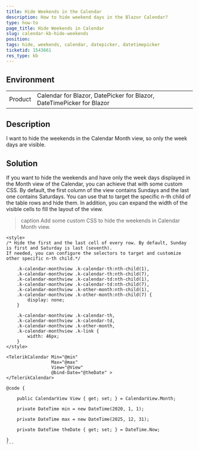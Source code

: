 ```yaml
---
title: Hide Weekends in the Calendar
description: How to hide weekend days in the Blazor Calendar?
type: how-to
page_title: Hide Weekends in Calendar
slug: calendar-kb-hide-weekends
position: 
tags: hide, weekends, calendar, datepicker, datetimepicker
ticketid: 1543661
res_type: kb
---
```


## Environment
<table>
	<tbody>
		<tr>
			<td>Product</td>
			<td>Calendar for Blazor, DatePicker for Blazor, DateTimePicker for Blazor</td>
		</tr>
	</tbody>
</table>


## Description
I want to hide the weekends in the Calendar Month view, so only the week days are visible.

## Solution

If you want to hide the weekends and have only the week days displayed in the Month view of the Calendar, you can achieve that with some custom CSS. By default, the first column of the view contains Sundays and the last one contains Saturdays. You can use that to target the specific n-th child of the table rows and hide them. In addition, you can expand the width of the visible cells to fill the layout of the view.

>caption Add some custom CSS to hide the weekends in Calendar Month view.

````CSHTML
<style>
/* Hide the first and the last cell of every row. By default, Sunday is first and Saturday is last (seventh). 
If needed, you can configure the selectors to target and customize other specific n-th child.*/

    .k-calendar-monthview .k-calendar-th:nth-child(1),
    .k-calendar-monthview .k-calendar-th:nth-child(7),
    .k-calendar-monthview .k-calendar-td:nth-child(1),
    .k-calendar-monthview .k-calendar-td:nth-child(7),
    .k-calendar-monthview .k-other-month:nth-child(1),
    .k-calendar-monthview .k-other-month:nth-child(7) {
        display: none;
    }

    .k-calendar-monthview .k-calendar-th,
    .k-calendar-monthview .k-calendar-td,
    .k-calendar-monthview .k-other-month,
    .k-calendar-monthview .k-link {
        width: 46px;
    }        
</style>

<TelerikCalendar Min="@min"
                 Max="@max"
                 View="@View"
                 @bind-Date="@theDate" >
</TelerikCalendar>

@code {

    public CalendarView View { get; set; } = CalendarView.Month;

    private DateTime min = new DateTime(2020, 1, 1);

    private DateTime max = new DateTime(2025, 12, 31);

    private DateTime theDate { get; set; } = DateTime.Now;

}
```
